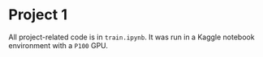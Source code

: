 # Project 1

All project-related code is in `train.ipynb`.  It was run in a Kaggle notebook environment with a `P100` GPU.
